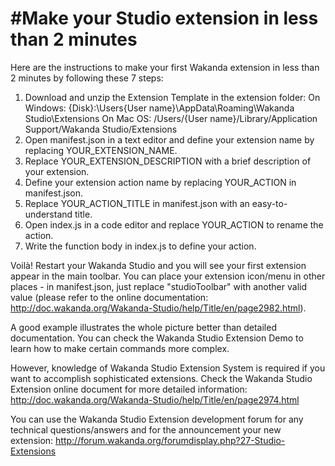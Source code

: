 #Make your Studio extension in less than 2 minutes
=======================================

Here are the instructions to make your first Wakanda extension in less than 2 minutes by following these 7 steps:

1. Download and unzip the Extension Template in the extension folder:
	On Windows: {Disk}:\Users\{User name}\AppData\Roaming\Wakanda Studio\Extensions
	On Mac OS: /Users/{User name}/Library/Application Support/Wakanda Studio/Extensions
2. Open manifest.json in a text editor and define your extension name by replacing YOUR_EXTENSION_NAME.
3. Replace YOUR_EXTENSION_DESCRIPTION with a brief description of your extension.
4. Define your extension action name by replacing YOUR_ACTION in manifest.json.
5. Replace YOUR_ACTION_TITLE in manifest.json with an easy-to-understand title.
6. Open index.js in a code editor and replace YOUR_ACTION to rename the action.
7. Write the function body in index.js to define your action.

Voilà! Restart your Wakanda Studio and you will see your first extension appear in the main toolbar. You can place your extension icon/menu in other places - in manifest.json, just replace "studioToolbar" with another valid value (please refer to the online documentation: http://doc.wakanda.org/Wakanda-Studio/help/Title/en/page2982.html).

A good example illustrates the whole picture better than detailed documentation. You can check the Wakanda Studio Extension Demo to learn how to make certain commands more complex.

However, knowledge of Wakanda Studio Extension System is required if you want to accomplish sophisticated extensions. Check the Wakanda Studio Extension online document for more detailed information:
http://doc.wakanda.org/Wakanda-Studio/help/Title/en/page2974.html

You can use the Wakanda Studio Extension development forum for any technical questions/answers and for the announcement your new extension:
http://forum.wakanda.org/forumdisplay.php?27-Studio-Extensions
